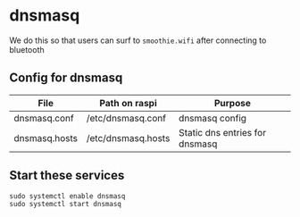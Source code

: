 # dnsmasq

We do this so that users can surf to `smoothie.wifi` after connecting to bluetooth

## Config for dnsmasq

| File               | Path on raspi                          | Purpose                               |
| ---                | ---                                    | ---                                   |
| dnsmasq.conf       | /etc/dnsmasq.conf                      | dnsmasq config                        |
| dnsmasq.hosts      | /etc/dnsmasq.hosts                     | Static dns entries for dnsmasq        |

## Start these services

```
sudo systemctl enable dnsmasq
sudo systemctl start dnsmasq
```
